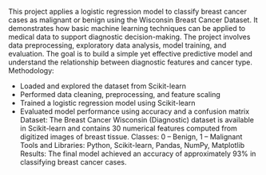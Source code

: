 This project applies a logistic regression model to classify breast cancer cases as malignant or benign using the Wisconsin Breast Cancer Dataset. It demonstrates how basic machine learning techniques can be applied to medical data to support diagnostic decision-making. The project involves data preprocessing, exploratory data analysis, model training, and evaluation. The goal is to build a simple yet effective predictive model and understand the relationship between diagnostic features and cancer type.
Methodology:
* Loaded and explored the dataset from Scikit-learn
* Performed data cleaning, preprocessing, and feature scaling
* Trained a logistic regression model using Scikit-learn
* Evaluated model performance using accuracy and a confusion matrix
Dataset: The Breast Cancer Wisconsin (Diagnostic) dataset is available in Scikit-learn and contains 30 numerical features computed from digitized images of breast tissue. Classes: 0 – Benign, 1 – Malignant
Tools and Libraries: Python, Scikit-learn, Pandas, NumPy, Matplotlib
Results: The final model achieved an accuracy of approximately 93% in classifying breast cancer cases.

